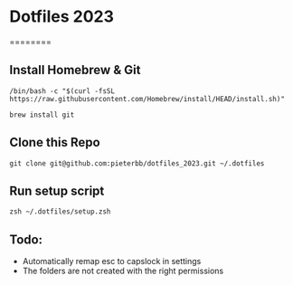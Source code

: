 # Dotfiles 2023

========

## Install Homebrew & Git

```
/bin/bash -c "$(curl -fsSL https://raw.githubusercontent.com/Homebrew/install/HEAD/install.sh)"

brew install git
```

## Clone this Repo

```
git clone git@github.com:pieterbb/dotfiles_2023.git ~/.dotfiles
```
    
## Run setup script

```
zsh ~/.dotfiles/setup.zsh
```

## Todo:

- Automatically remap esc to capslock in settings
- The folders are not created with the right permissions